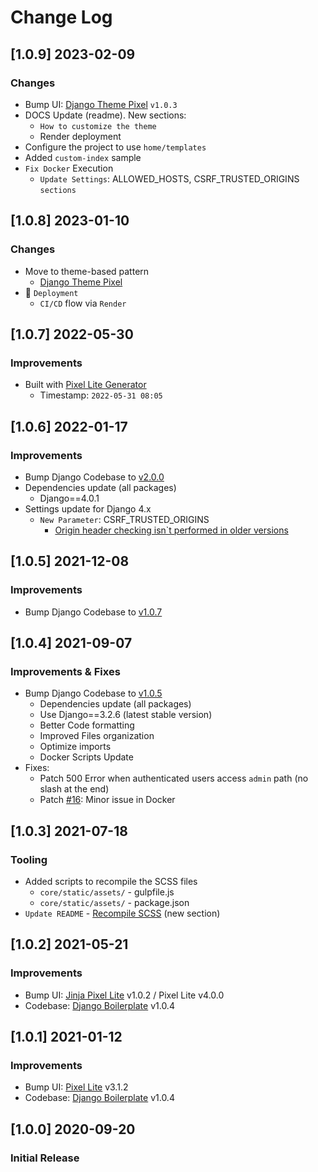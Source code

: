 # Change Log

## [1.0.9] 2023-02-09
### Changes

- Bump UI: [Django Theme Pixel](https://github.com/app-generator/django-theme-pixel) `v1.0.3`
- DOCS Update (readme). New sections:
  - `How to customize the theme`
  - Render deployment
- Configure the project to use `home/templates`
- Added `custom-index` sample
- `Fix Docker` Execution
  - `Update Settings`: ALLOWED_HOSTS, CSRF_TRUSTED_ORIGINS `sections`

## [1.0.8] 2023-01-10
### Changes

- Move to theme-based pattern
  - [Django Theme Pixel](https://github.com/app-generator/django-theme-pixel)
- 🚀 `Deployment` 
  - `CI/CD` flow via `Render`

## [1.0.7] 2022-05-30
### Improvements

- Built with [Pixel Lite Generator](https://appseed.us/generator/pixel-bootstrap/)
  - Timestamp: `2022-05-31 08:05`

## [1.0.6] 2022-01-17
### Improvements

- Bump Django Codebase to [v2.0.0](https://github.com/app-generator/boilerplate-code-django/releases)
- Dependencies update (all packages) 
  - Django==4.0.1
- Settings update for Django 4.x
  - `New Parameter`: CSRF_TRUSTED_ORIGINS
    - [Origin header checking isn`t performed in older versions](https://docs.djangoproject.com/en/4.0/ref/settings/#csrf-trusted-origins)  

## [1.0.5] 2021-12-08
### Improvements 

- Bump Django Codebase to [v1.0.7](https://github.com/app-generator/boilerplate-code-django/releases)

## [1.0.4] 2021-09-07
### Improvements & Fixes

- Bump Django Codebase to [v1.0.5](https://github.com/app-generator/boilerplate-code-django/releases)
  - Dependencies update (all packages)
  - Use Django==3.2.6 (latest stable version)
  - Better Code formatting
  - Improved Files organization
  - Optimize imports
  - Docker Scripts Update 
- Fixes: 
  - Patch 500 Error when authenticated users access `admin` path (no slash at the end)
  - Patch [#16](https://github.com/app-generator/boilerplate-code-django-dashboard/issues/16): Minor issue in Docker 

## [1.0.3] 2021-07-18
### Tooling

- Added scripts to recompile the SCSS files
    - `core/static/assets/` - gulpfile.js
    - `core/static/assets/` - package.json
- `Update README` - [Recompile SCSS](https://github.com/app-generator/django-pixel-lite#recompile-css) (new section)

## [1.0.2] 2021-05-21
### Improvements

- Bump UI: [Jinja Pixel Lite](https://github.com/app-generator/jinja-pixel-lite) v1.0.2 / Pixel Lite v4.0.0
- Codebase: [Django Boilerplate](https://github.com/app-generator/boilerplate-code-django) v1.0.4

## [1.0.1] 2021-01-12
### Improvements

- Bump UI: [Pixel Lite](https://github.com/themesberg/pixel-bootstrap-ui-kit) v3.1.2
- Codebase: [Django Boilerplate](https://github.com/app-generator/boilerplate-code-django) v1.0.4

## [1.0.0] 2020-09-20
### Initial Release


